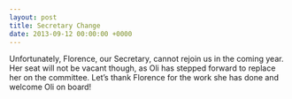 ```yaml
---
layout: post
title: Secretary Change
date: 2013-09-12 00:00:00 +0000
---
```


Unfortunately, Florence, our Secretary, cannot rejoin us in the coming year. Her seat will not be vacant though, as Oli has stepped forward to replace her on the committee. Let’s thank Florence for the work she has done and welcome Oli on board!
